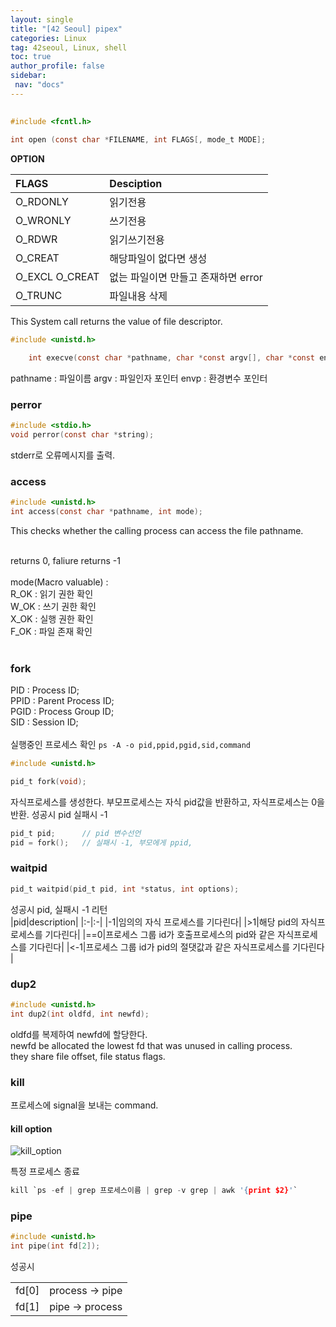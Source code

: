 ```yaml
---
layout: single
title: "[42 Seoul] pipex"
categories: Linux
tag: 42seoul, Linux, shell
toc: true
author_profile: false
sidebar:
 nav: "docs"
---
```


## 

```c
#include <fcntl.h>

int open (const char *FILENAME, int FLAGS[, mode_t MODE];
```

**OPTION**

|FLAGS|Desciption|
|:-|:-|
|O_RDONLY|읽기전용|
|O_WRONLY|쓰기전용|
|O_RDWR|읽기쓰기전용|
|O_CREAT|해당파일이 없다면 생성|
|O_EXCL O_CREAT|없는 파일이면 만들고 존재하면 error|
|O_TRUNC|파일내용 삭제|

This System call returns the value of file descriptor.


``` c
#include <unistd.h>

	int execve(const char *pathname, char *const argv[], char *const envp[]);
```

pathname : 파일이름
argv : 파일인자 포인터
envp : 환경변수 포인터


### perror

```c
#include <stdio.h>
void perror(const char *string);
```
stderr로 오류메시지를 출력.

### access

```c
#include <unistd.h>
int access(const char *pathname, int mode);
```

This checks whether the calling process can access the file pathname. <br><br>

returns 0, faliure returns -1<br>
<br>
mode(Macro valuable) : <br>
R_OK : 읽기 권한 확인 <br>
W_OK : 쓰기 권한 확인 <br>
X_OK : 실행 권한 확인 <br>
F_OK : 파일 존재 확인 <br>
<br>



### fork
PID : Process ID;<br>
PPID : Parent Process ID;<br>
PGID : Process Group ID;<br>
SID : Session ID;<br>
<br>
실행중인 프로세스 확인
`ps -A -o pid,ppid,pgid,sid,command`
```c
#include <unistd.h>

pid_t fork(void);
```

자식프로세스를 생성한다. 부모프로세스는 자식 pid값을 반환하고, 자식프로세스는 0을 반환.
성공시 pid
실패시 -1

```c
pid_t pid;		// pid 변수선언
pid = fork();	// 실패시 -1, 부모에게 ppid, 
```


### waitpid

```c
pid_t waitpid(pid_t pid, int *status, int options);
```
성공시 pid, 실패시 -1 리턴 <br>
|pid|description|
|:-|:-|
|-1|임의의 자식 프로세스를 기다린다|
|>1|해당 pid의 자식프로세스를 기다린다|
|==0|프로세스 그룹 id가 호출프로세스의 pid와 같은 자식프로세스를 기다린다|
|<-1|프로세스 그룹 id가 pid의 절댓값과 같은 자식프로세스를 기다린다 |

### dup2

```c
#include <unistd.h>
int dup2(int oldfd, int newfd);
```
oldfd를 복제하여 newfd에 할당한다.<br>
newfd be allocated the lowest fd that was unused in calling process.<br>
they share file offset, file status flags.




### kill

프로세스에 signal을 보내는 command.

#### kill option

![kill_option]("/images/kill_option.PNG")


특정 프로세스 종료
```c
kill `ps -ef | grep 프로세스이름 | grep -v grep | awk '{print $2}'`
```

### pipe

```c
#include <unistd.h>
int pipe(int fd[2]);
```
성공시

|||
|:-|:-|
|fd[0]|process -> pipe|
|fd[1]|pipe -> process|